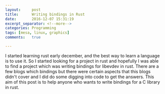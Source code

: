 ```yaml
---
layout:     post
title:      Writing bindings in Rust 
date:       2016-12-07 15:31:19
excerpt_separator: <!--more-->
categories: Programming 
tags: [mesa, linux, graphics]
comments:   true

---
```

I started learning rust early december, and the best way to learn a language is to use it. So I started looking for a project in rust and
hopefully I was able to find a project which was writing bindings for libevdev in rust. There are a few blogs which bindings but there were
certain aspects that this blogs didn't cover and I did do some digging into code to get the answers. This aim of this post is to help anyone
who wants to write bindings for a C library in rust.
<!--more-->


